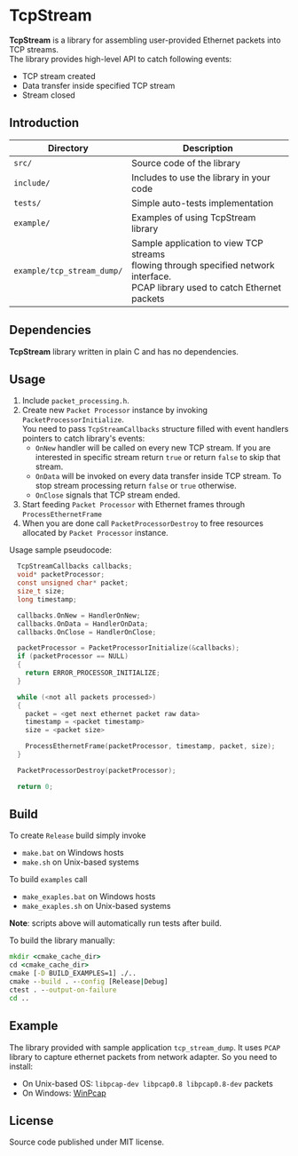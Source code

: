 # TcpStream

**TcpStream** is a library for assembling user-provided Ethernet packets into TCP streams.  
The library provides high-level API to catch following events:

* TCP stream created
* Data transfer inside specified TCP stream 
* Stream closed

## Introduction

| Directory                  | Description                               |
|----------------------------|-------------------------------------------|
| `src/`                     | Source code of the library                |
| `include/`                 | Includes to use the library in your code  |
| `tests/`                   | Simple auto-tests implementation          |
| `example/`                 | Examples of using TcpStream library       |
| `example/tcp_stream_dump/` | Sample application to view TCP streams<br> flowing through specified network interface.<br>PCAP library used to catch Ethernet packets |

## Dependencies

**TcpStream** library written in plain C and has no dependencies.

## Usage

1. Include `packet_processing.h`.
2. Create new `Packet Processor` instance by invoking `PacketProcessorInitialize`.  
You need to pass `TcpStreamCallbacks` structure filled with event handlers pointers to catch library's events:
    * `OnNew` handler will be called on every new TCP stream. If you are interested in specific stream return `true` or return `false` to skip that stream.
    * `OnData` will be invoked on every data transfer inside TCP stream. To stop stream processing return `false` or `true` otherwise.
    * `OnClose` signals that TCP stream ended.
3. Start feeding `Packet Processor` with Ethernet frames through `ProcessEthernetFrame`
4. When you are done call `PacketProcessorDestroy` to free resources allocated by `Packet Processor` instance.

Usage sample pseudocode:

```c
  TcpStreamCallbacks callbacks;
  void* packetProcessor;
  const unsigned char* packet;
  size_t size;
  long timestamp;

  callbacks.OnNew = HandlerOnNew;
  callbacks.OnData = HandlerOnData;
  callbacks.OnClose = HandlerOnClose;

  packetProcessor = PacketProcessorInitialize(&callbacks);
  if (packetProcessor == NULL)
  {
    return ERROR_PROCESSOR_INITIALIZE;
  }

  while (<not all packets processed>)
  {
    packet = <get next ethernet packet raw data>
    timestamp = <packet timestamp>
    size = <packet size>

    ProcessEthernetFrame(packetProcessor, timestamp, packet, size);
  }

  PacketProcessorDestroy(packetProcessor);

  return 0;
```

## Build

To create `Release` build simply invoke
* `make.bat` on Windows hosts
* `make.sh` on Unix-based systems

To build `examples` call
* `make_exaples.bat` on Windows hosts
* `make_exaples.sh` on Unix-based systems

**Note**: scripts above will automatically run tests after build.

To build the library manually:
```cmd
mkdir <cmake_cache_dir>
cd <cmake_cache_dir>
cmake [-D BUILD_EXAMPLES=1] ./..
cmake --build . --config [Release|Debug]
ctest . --output-on-failure
cd ..
```

## Example

The library provided with sample application `tcp_stream_dump`. It uses `PCAP` library to capture ethernet packets from network adapter.
So you need to install:
* On Unix-based OS: `libpcap-dev libpcap0.8 libpcap0.8-dev` packets
* On Windows: [WinPcap](https://www.winpcap.org/install/default.htm)

## License

Source code published under MIT license.